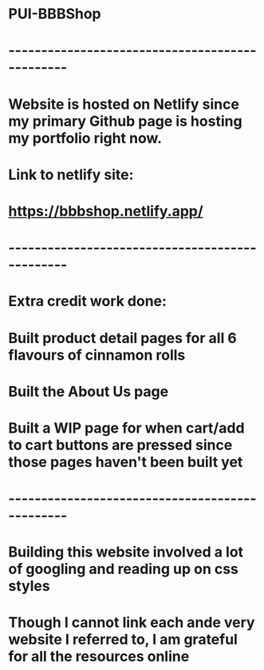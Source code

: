 # PUI-BBBShop

# -----------------------------------------------

# Website is hosted on Netlify since my primary Github page is hosting my portfolio right now.

# Link to netlify site:

# https://bbbshop.netlify.app/

# -----------------------------------------------

# Extra credit work done:

# Built product detail pages for all 6 flavours of cinnamon rolls

# Built the About Us page

# Built a WIP page for when cart/add to cart buttons are pressed since those pages haven't been built yet

# -----------------------------------------------

# Building this website involved a lot of googling and reading up on css styles

# Though I cannot link each ande very website I referred to, I am grateful for all the resources online

